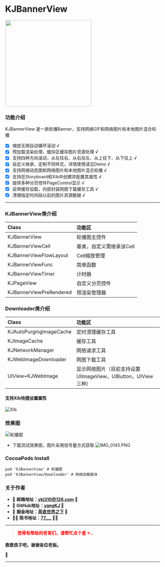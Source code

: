 # KJBannerView

<p align="left">
<img src="https://upload-images.jianshu.io/upload_images/1933747-82138031f05852ab.gif?imageMogr2/auto-orient/strip" width="280" hspace="1px">
</p>

### 功能介绍
KJBannerView 是一款轮播Banner，支持网络GIF和网络图片和本地图片混合轮播  

- [x] 缩放无限自动循环滚动  √    
- [x] 预加载渲染处理，缓存区缓存图片资源处理  √    
- [x] 支持四种方向滚动，从左往右、从右往左、从上往下、从下往上  √  
- [x] 自定义继承，定制不同样式，详情使用请见Demo  √  
- [x] 支持网络动态图和网络图片和本地图片混合轮播  √  
- [x] 支持在Storyboard和Xib中创建并配置其属性  √  
- [x] 提供多种分页控件PageControl显示  √  
- [x] 自带缓存加载，内部封装网图下载缓存工具  √  
- [x] 清理指定时间段以前的图片资源数据  √  

----

### KJBannerView类介绍
| Class | 功能区 |
| :--- | :--- |
| KJBannerView | 轮播图主控件 |
| KJBannerViewCell | 基类，自定义需继承该Cell |
| KJBannerViewFlowLayout | Cell缩放管理 |
| KJBannerViewFunc | 简单函数 |
| KJBannerViewTimer | 计时器 |
| KJPageView | 自定义分页控件 |
| KJBannerViewPreRendered | 预渲染管理器 |

### Downloader类介绍
| Class | 功能区 |
| :--- | :--- |
| KJAutoPurgingImageCache | 定时清理缓存工具 |
| KJImageCache | 缓存工具 |
| KJNetworkManager | 网络请求工具 |
| KJWebImageDownloader | 网图下载工具 |
| UIView+KJWebImage | 显示网络图片（目前支持设置UIImageView，UIButton，UIView三种） |

#### 支持Xib快捷设置属性
![Xib](https://upload-images.jianshu.io/upload_images/1933747-0c4b715868e47746.png?imageMogr2/auto-orient/strip%7CimageView2/2/w/666)

### 效果图
![轮播图](https://upload-images.jianshu.io/upload_images/1933747-2e51515ae91af6d4.png?imageMogr2/auto-orient/strip%7CimageView2/2/w/666)

- 下载测试效果图，图片采用信号量方式获取
![IMG_0145.PNG](https://upload-images.jianshu.io/upload_images/1933747-ea228edad91a2dcd.PNG?imageMogr2/auto-orient/strip%7CimageView2/2/w/666)

### CocoaPods Install
```
pod 'KJBannerView' # 轮播图 
pod 'KJBannerView/Downloader' # 网络加载板块
```

### 关于作者
- 🎷 **邮箱地址：[ykj310@126.com](ykj310@126.com) 🎷**
- 🎸 **GitHub地址：[yangKJ](https://github.com/yangKJ) 🎸**
- 🎺 **掘金地址：[茶底世界之下](https://juejin.cn/user/1987535102554472/posts) 🎺**
- 🚴🏻 **简书地址：[77___](https://www.jianshu.com/u/c84c00476ab6) 🚴🏻**

----

> <font color=red>**觉得有帮助的老哥们，请帮忙点个星 ⭐..**</font>

**救救孩子吧，谢谢各位老板。**

🥺

-----
